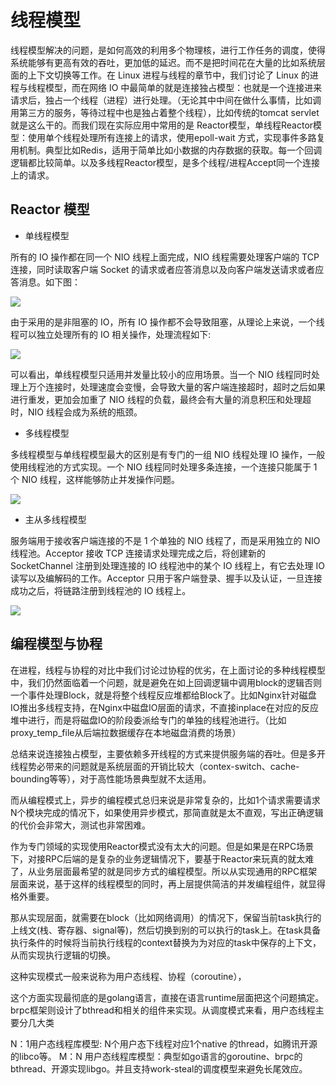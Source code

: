 # 线程模型

线程模型解决的问题，是如何高效的利用多个物理核，进行工作任务的调度，使得系统能够有更高有效的吞吐，更加低的延迟。而不是把时间花在大量的比如系统层面的上下文切换等工作。在 Linux 进程与线程的章节中，我们讨论了 Linux 的进程与线程模型，而在网络 IO 中最简单的就是连接独占模型：也就是一个连接进来请求后，独占一个线程（进程）进行处理。（无论其中中间在做什么事情，比如调用第三方的服务，等待过程中也是独占着整个线程），比如传统的tomcat servlet就是这么干的。而我们现在实际应用中常用的是 Reactor模型，单线程Reactor模型：使用单个线程处理所有连接上的请求，使用epoll-wait 方式，实现事件多路复用机制。典型比如Redis，适用于简单比如小数据的内存数据的获取。每一个回调逻辑都比较简单。以及多线程Reactor模型，是多个线程/进程Accept同一个连接上的请求。

## Reactor 模型

- 单线程模型

所有的 IO 操作都在同一个 NIO 线程上面完成，NIO 线程需要处理客户端的 TCP 连接，同时读取客户端 Socket 的请求或者应答消息以及向客户端发送请求或者应答消息。如下图：

![](https://i.postimg.cc/cLws0kS8/1fdcd36e76359339539a507278f566d7.png)

由于采用的是非阻塞的 IO，所有 IO 操作都不会导致阻塞，从理论上来说，一个线程可以独立处理所有的 IO 相关操作，处理流程如下:

![](https://i.postimg.cc/zfNqBwz2/65cdba67cfcee3302b88d114e2fd5baf.png)

可以看出，单线程模型只适用并发量比较小的应用场景。当一个 NIO 线程同时处理上万个连接时，处理速度会变慢，会导致大量的客户端连接超时，超时之后如果进行重发，更加会加重了 NIO 线程的负载，最终会有大量的消息积压和处理超时，NIO 线程会成为系统的瓶颈。

- 多线程模型

多线程模型与单线程模型最大的区别是有专门的一组 NIO 线程处理 IO 操作，一般使用线程池的方式实现。一个 NIO 线程同时处理多条连接，一个连接只能属于 1 个 NIO 线程，这样能够防止并发操作问题。

![](https://i.postimg.cc/s2JsZB1j/fbd2af5606580061718cb69254f95a71.png)

- 主从多线程模型

服务端用于接收客户端连接的不是 1 个单独的 NIO 线程了，而是采用独立的 NIO 线程池。Acceptor 接收 TCP 连接请求处理完成之后，将创建新的 SocketChannel 注册到处理连接的 IO 线程池中的某个 IO 线程上，有它去处理 IO 读写以及编解码的工作。Acceptor 只用于客户端登录、握手以及认证，一旦连接成功之后，将链路注册到线程池的 IO 线程上。

![](https://i.postimg.cc/SsNqLyzW/e774d586cd02cf2d4e7adba4b8300eac.png)

## 编程模型与协程

在进程，线程与协程的对比中我们讨论过协程的优劣，在上面讨论的多种线程模型中，我们仍然面临着一个问题，就是避免在如上回调逻辑中调用block的逻辑否则一个事件处理Block，就是将整个线程反应堆都给Block了。比如Nginx针对磁盘IO推出多线程支持，在Nginx中磁盘IO层面的请求，不直接inplace在对应的反应堆中进行，而是将磁盘IO的阶段委派给专门的单独的线程池进行。（比如proxy_temp_file从后端拉数据缓存在本地磁盘消费的场景）

总结来说连接独占模型，主要依赖多开线程的方式来提供服务端的吞吐。但是多开线程势必带来的问题就是系统层面的开销比较大（contex-switch、cache-bounding等等），对于高性能场景典型就不太适用。

而从编程模式上，异步的编程模式总归来说是非常复杂的，比如1个请求需要请求N个模块完成的情况下，如果使用异步模式，那简直就是太不直观，写出正确逻辑的代价会非常大，测试也非常困难。

作为专门领域的实现使用Reactor模式没有太大的问题。但是如果是在RPC场景下，对接RPC后端的是复杂的业务逻辑情况下，要基于Reactor来玩真的就太难了，从业务层面最希望的就是同步方式的编程模型。所以从实现通用的RPC框架层面来说，基于这样的线程模型的同时，再上层提供简洁的并发编程组件，就显得格外重要。

那从实现层面，就需要在block（比如网络调用）的情况下，保留当前task执行的上线文(栈、寄存器、signal等)，然后切换到别的可以执行的task上。在task具备执行条件的时候将当前执行线程的context替换为为对应的task中保存的上下文，从而实现执行逻辑的切换。

这种实现模式一般来说称为用户态线程、协程（coroutine），

这个方面实现最彻底的是golang语言，直接在语言runtime层面把这个问题搞定。brpc框架则设计了bthread和相关的组件来实现。从调度模式来看，用户态线程主要分几大类

N：1用户态线程库模型: N个用户态下线程对应1个native 的thread，如腾讯开源的libco等。
M：N 用户态线程库模型：典型如go语言的goroutine、brpc的 bthread、开源实现libgo。并且支持work-steal的调度模型来避免长尾效应。
